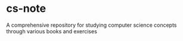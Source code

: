 # cs-note
A comprehensive repository for studying computer science concepts through various books and exercises

